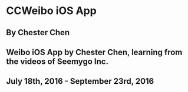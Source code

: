# CCWeibo iOS App
## By Chester Chen
## Weibo iOS App by Chester Chen, learning from the videos of Seemygo Inc.
## July 18th, 2016 - September 23rd, 2016
